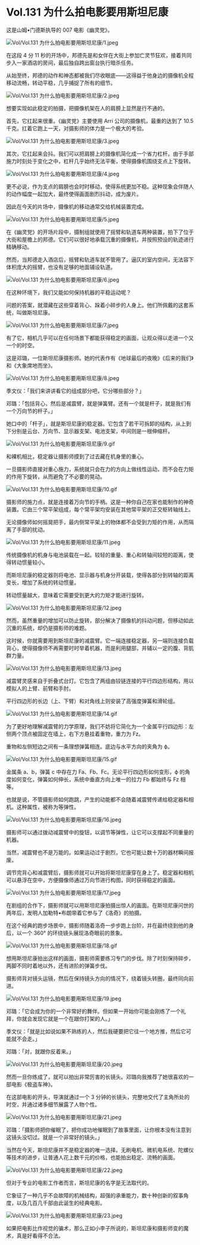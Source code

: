 # Vol.131 为什么拍电影要用斯坦尼康

这是山姆•门德斯执导的 007 电影《幽灵党》。

![Vol/Vol.131 为什么拍电影要用斯坦尼康/1.jpeg](https://cdn.jsdelivr.net/gh/qiaoshouzi/static/image/Vol/Vol.131%20为什么拍电影要用斯坦尼康/1.jpeg)

在这段 4 分 11 秒的开场中，邦德先是和女伴在大街上参加亡灵节狂欢，接着共同步入一家酒店的房间，最后独自跨出窗台执行暗杀任务。

从始至终，邦德的动作和神态都被我们尽收眼底——这得益于他身边的摄像机全程移动流畅，转动平稳，几乎捕捉了所有的细节。

![Vol/Vol.131 为什么拍电影要用斯坦尼康/2.jpeg](https://cdn.jsdelivr.net/gh/qiaoshouzi/static/image/Vol/Vol.131%20为什么拍电影要用斯坦尼康/2.jpeg)

想要实现如此稳定的拍摄，把摄像机架在人的肩膀上显然是行不通的。

首先，它扛起来很重。《幽灵党》主要使用 Arri 公司的摄像机，最重的达到了 10.5 千克。扛着它跑上一天，对摄影师的体力是一个极大的考验。

![Vol/Vol.131 为什么拍电影要用斯坦尼康/3.jpeg](https://cdn.jsdelivr.net/gh/qiaoshouzi/static/image/Vol/Vol.131%20为什么拍电影要用斯坦尼康/3.jpeg)

其次，它扛起来会抖。我们可以把肩膀上的摄像机简化成一个省力杠杆。由于手部施力时刻处于变化之中，杠杆几乎始终无法平衡，使得摄像机围绕支点上下旋转。

![Vol/Vol.131 为什么拍电影要用斯坦尼康/4.jpeg](https://cdn.jsdelivr.net/gh/qiaoshouzi/static/image/Vol/Vol.131%20为什么拍电影要用斯坦尼康/4.jpeg)

更不必说，作为支点的肩膀也会时时移动，使得系统更加不稳。这种现象会伴随人的动作幅度一起加大，最终使得画面剧烈抖动，成为废片。

因此在今天的片场中，摄像机的移动通常交给机械装置完成。

![Vol/Vol.131 为什么拍电影要用斯坦尼康/5.jpeg](https://cdn.jsdelivr.net/gh/qiaoshouzi/static/image/Vol/Vol.131%20为什么拍电影要用斯坦尼康/5.jpeg)

在《幽灵党》的开场片段中，摄制组就使用了摇臂和轨道车两种装置，拍下了位于大街和屋檐上的邦德。它们可以很好地承载沉重的摄像机，并按照预设的轨迹进行精确移动。

然而，当邦德走入酒店后，摇臂和轨道车就不管用了。逼仄的室内空间，无法容下体积庞大的摇臂，也没有足够的地面铺设轨道。

![Vol/Vol.131 为什么拍电影要用斯坦尼康/6.jpeg](https://cdn.jsdelivr.net/gh/qiaoshouzi/static/image/Vol/Vol.131%20为什么拍电影要用斯坦尼康/6.jpeg)

在这种环境下，我们又能如何保持机器的平稳运动呢？

问题的答案，就潜藏在这些穿着背心、跺着小碎步的人身上。他们所佩戴的这套系统，叫做斯坦尼康。

![Vol/Vol.131 为什么拍电影要用斯坦尼康/7.jpeg](https://cdn.jsdelivr.net/gh/qiaoshouzi/static/image/Vol/Vol.131%20为什么拍电影要用斯坦尼康/7.jpeg)

有了它，相机几乎可以在任何场景下都能获得稳定的画面，让观众得以走进一个又一个的时空。

这是邓璐，一位斯坦尼康摄影师。她的代表作有《地球最后的夜晚》《后来的我们》和《大象席地而坐》。

![Vol/Vol.131 为什么拍电影要用斯坦尼康/8.jpeg](https://cdn.jsdelivr.net/gh/qiaoshouzi/static/image/Vol/Vol.131%20为什么拍电影要用斯坦尼康/8.jpeg)

季文仪：「我们来讲讲看它的组成部分吧，它分哪些部分？」

邓璐：「包括背心，然后是减震臂，就是弹簧臂。还有一个就是杆子，就是我们有一个万向节的杆子。」

她口中的「杆子」，就是斯坦尼康的稳定器。它包含了若干可拆卸的结构，从上到下分别是云台、万向节、显示器支架、电池支架，中间则是一根伸缩杆。

![Vol/Vol.131 为什么拍电影要用斯坦尼康/9.gif](https://cdn.jsdelivr.net/gh/qiaoshouzi/static/image/Vol/Vol.131%20为什么拍电影要用斯坦尼康/9.gif)

和裸机相比，稳定器让摄影师摸到了过去藏在机身里的重心。

一旦摄影师直接对重心施力，系统就只会在力的方向上做线性运动，而不会在力矩的作用下旋转，从而避免了不必要的晃动。

![Vol/Vol.131 为什么拍电影要用斯坦尼康/10.gif](https://cdn.jsdelivr.net/gh/qiaoshouzi/static/image/Vol/Vol.131%20为什么拍电影要用斯坦尼康/10.gif)

摄影师的施力点，就是连接着万向节的手柄。这是一种你自己在家也能制作的神奇装置。它由三个常平架组成，每个常平架均安装在其他常平架的正交枢转轴线上。

无论摄像师如何摇晃把手，最内侧常平架上的物体都不会受到力矩的作用，从而隔离了手部的扰动。

![Vol/Vol.131 为什么拍电影要用斯坦尼康/11.jpeg](https://cdn.jsdelivr.net/gh/qiaoshouzi/static/image/Vol/Vol.131%20为什么拍电影要用斯坦尼康/11.jpeg)

传统摄像机的机身与电池装载在一起。较轻的重量、重心和转轴间较短的距离，使得转动惯量较小。

而斯坦尼康的稳定器则将电池、显示器与机身分开装载，使得各部分到转轴的距离变长，增加了系统的转动惯量。

转动惯量越大，意味着它需要受到更大的力矩才能进行旋转。

![Vol/Vol.131 为什么拍电影要用斯坦尼康/12.jpeg](https://cdn.jsdelivr.net/gh/qiaoshouzi/static/image/Vol/Vol.131%20为什么拍电影要用斯坦尼康/12.jpeg)

然而，虽然重量的增加可以防止旋转，部分解决了摄像机的抖动问题，但移动如此沉重的系统，却仍是摄影师的难题。

这时候，你就需要用到斯坦尼康的减震臂。它一端连接稳定器，另一端则连接负载背心，使得摄像师不再需要时时举着机器，而是利用腿部，并辅以一定的腹、背肌群力量。

![Vol/Vol.131 为什么拍电影要用斯坦尼康/13.jpeg](https://cdn.jsdelivr.net/gh/qiaoshouzi/static/image/Vol/Vol.131%20为什么拍电影要用斯坦尼康/13.jpeg)

减震臂灵感来自于折叠式台灯。它包含了两组由铰链连接的平行四边形结构，用以模拟人的上臂、前臂和手肘。

平行四边形的长边（上、下臂）和对角线上则安装了高强度弹簧和滑轮组。

![Vol/Vol.131 为什么拍电影要用斯坦尼康/14.gif](https://cdn.jsdelivr.net/gh/qiaoshouzi/static/image/Vol/Vol.131%20为什么拍电影要用斯坦尼康/14.gif)

为了更好地理解减震臂的力学原理，我们不妨将它简化为一个金属平行四边形：左侧两个顶点被固定在墙上，右下方悬挂着重物，重力为 Fz。

重物和左侧短边之间有一条理想弹簧相连。底边与水平方向的夹角为 ϕ。

![Vol/Vol.131 为什么拍电影要用斯坦尼康/15.gif](https://cdn.jsdelivr.net/gh/qiaoshouzi/static/image/Vol/Vol.131%20为什么拍电影要用斯坦尼康/15.gif)

金属条 a、b，弹簧 c 中存在力 Fa、Fb、Fc。无论平行四边形如何变形，ϕ 的角度如何变化，弹簧如何伸长，系统中垂直方向上唯一的拉力 Fb 都始终与 Fz 相等。

也就是说，不管摄影师如何跑跳，产生的动能都不会随着减震臂传递给稳定器和相机。这种属性，被称为等弹性。

![Vol/Vol.131 为什么拍电影要用斯坦尼康/16.jpeg](https://cdn.jsdelivr.net/gh/qiaoshouzi/static/image/Vol/Vol.131%20为什么拍电影要用斯坦尼康/16.jpeg)

摄影师可以通过拨动减震臂中的旋钮，以调节等弹性，让它可以支撑起不同重量的机器。

当然，减震臂也不是万能的。如果运动过于剧烈，它也可能让数十万的器材瞬间报废。

调节完背心和减震臂后，摄影师就可以开始将斯坦尼康穿在身上了。稳定器和相机可以悬浮在空中，方便摄像师通过万向节进行构图，同时获得稳定的画面。

![Vol/Vol.131 为什么拍电影要用斯坦尼康/17.jpeg](https://cdn.jsdelivr.net/gh/qiaoshouzi/static/image/Vol/Vol.131%20为什么拍电影要用斯坦尼康/17.jpeg)

在剧组的合作下，摄影师就可以用斯坦尼康拍摄出惊人的画面。在斯坦尼康问世的两年后，发明人加勒特•布朗带着它参与了《洛奇》的拍摄。

在这个经典的跑步场景中，摄影师随着洛奇一步步跑上台阶，并在最终绕到他的身后，以一个 360° 的环绕镜头展现洛奇眼前的景象。

![Vol/Vol.131 为什么拍电影要用斯坦尼康/18.gif](https://cdn.jsdelivr.net/gh/qiaoshouzi/static/image/Vol/Vol.131%20为什么拍电影要用斯坦尼康/18.gif)

想用斯坦尼康拍出这样的画面，摄影师需要练习专门的步伐。除了时刻保持碎步，两脚不同时着地以外，还有进阶的弹簧步伐。

摄影师背对镜头运镜，然后在保持镜头方向的情况下，绕着镜头转圈，最终同向前进。

![Vol/Vol.131 为什么拍电影要用斯坦尼康/19.jpeg](https://cdn.jsdelivr.net/gh/qiaoshouzi/static/image/Vol/Vol.131%20为什么拍电影要用斯坦尼康/19.jpeg)

邓璐：「它会成为你的一个非常好的舞伴。但如果一开始你可能会刚练了一个礼拜，你就会发现它就是一个在跟你打架的人。」

季文仪：「就是比如说如果不熟练的人，然后我硬要把它往一个地方推，然后它可能就不会走。」

邓璐：「对，就跟你反着来。」

![Vol/Vol.131 为什么拍电影要用斯坦尼康/20.jpeg](https://cdn.jsdelivr.net/gh/qiaoshouzi/static/image/Vol/Vol.131%20为什么拍电影要用斯坦尼康/20.jpeg)

然而一旦你练成了，就可以拍出非常厉害的长镜头。邓璐向我推荐了她很喜欢的一部电影《极盗车神》。

在这部电影的开头，导演就通过一个 3 分钟的长镜头，完整地交代了主角所处的时空，并通过诸多细节展露了人物个性。

![Vol/Vol.131 为什么拍电影要用斯坦尼康/21.jpeg](https://cdn.jsdelivr.net/gh/qiaoshouzi/static/image/Vol/Vol.131%20为什么拍电影要用斯坦尼康/21.jpeg)

邓璐：「摄影师把你催眠了，把你成功地催眠到了故事里面，让你根本没有注意到这镜头没切过。就是一个非常好的镜头。」

当然在今天，斯坦尼康并不是稳定器的唯一选择。无刷电机、微机电系统、陀螺仪等技术的进步，让普通人花上数千元的价格，也能拍出稳定、流畅的画面。

![Vol/Vol.131 为什么拍电影要用斯坦尼康/22.jpeg](https://cdn.jsdelivr.net/gh/qiaoshouzi/static/image/Vol/Vol.131%20为什么拍电影要用斯坦尼康/22.jpeg)

但对于专业的电影工作者而言，斯坦尼康的名字是无法取代的。

它象征了一种几乎不会故障的机械结构，超强的承重能力，数十种创新的叙事角度，以及几百几千部由此诞生的经典电影。

![Vol/Vol.131 为什么拍电影要用斯坦尼康/23.jpeg](https://cdn.jsdelivr.net/gh/qiaoshouzi/static/image/Vol/Vol.131%20为什么拍电影要用斯坦尼康/23.jpeg)

如果把电影比作视觉的骗术，那么正如小李子所说的，斯坦尼康和摄影师变的魔术，真是好看得不合法。

